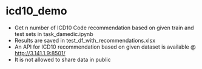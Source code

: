 # icd10_demo
- Get n number of ICD10 Code recommendation based on given train and test sets in task_damedic.ipynb
- Results are saved in test_df_with_recommendations.xlsx
- An API for ICD10 recommendation based on given dataset is available @ http://3.141.1.9:8501/
- It is not allowed to share data in public

